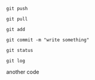 `git push`

`git pull`

`git add`

`git commit -m "write something"`

`git status`

`git log`

another code
